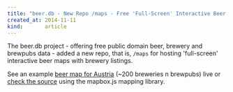 ```yaml
---
title: "beer.db - New Repo /maps - Free 'Full-Screen' Interactive Beer Maps w/ Brewery Listings"
created_at: 2014-11-11
kind:       article
---
```


The beer.db project - offering free public domain beer, brewery and brewpubs data - added a new repo, that is, `/maps`
for hosting 'full-screen' interactive beer maps with brewery listings.

See an example [beer map for Austria](http://openbeer.github.io/maps/at) (~200 breweries n brewpubs)
live or [check the source](https://github.com/openbeer/maps) using the mapbox.js mapping library.
